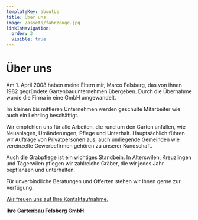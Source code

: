 ```yaml
---
templateKey: aboutUs
title: Über uns
image: /assets/fahrzeuge.jpg
linkInNavigation:
  order: 3
  visible: true
---
```

# Über uns

Am 1. April 2008 haben meine Eltern mir, Marco Felsberg, das von ihnen 1982 gegründete Gartenbauunternehmen übergeben. Durch die Übernahme wurde die Firma in eine GmbH umgewandelt.

Im kleinen bis mittleren Unternehmen werden geschulte Mitarbeiter wie auch ein Lehrling beschäftigt.

Wir empfehlen uns für alle Arbeiten, die rund um den Garten anfallen, wie Neuanlagen, Umänderungen, Pflege und Unterhalt. Hauptsächlich führen wir Aufträge von Privatpersonen aus, auch umliegende Gemeinden wie vereinzelte Gewerbefirmen gehören zu unserer Kundschaft.

Auch die Grabpflege ist ein wichtiges Standbein. In Alterswilen,  Kreuzlingen und Tägerwilen pflegen wir zahlreiche Gräber, die wir jedes Jahr bepflanzen und unterhalten.

Für unverbindliche Beratungen und Offerten stehen wir Ihnen gerne zur Verfügung.

[Wir freuen uns auf Ihre Kontaktaufnahme.](/kontakt)

**Ihre  Gartenbau Felsberg GmbH**
